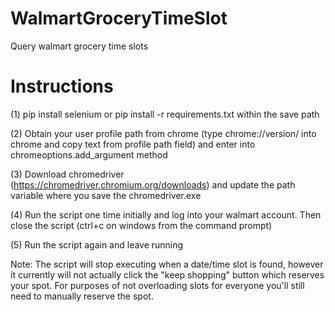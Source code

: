 # WalmartGroceryTimeSlot
Query walmart grocery time slots


# Instructions 
(1) pip install selenium or pip install -r requirements.txt within the save path

(2) Obtain your user profile path from chrome (type chrome://version/ into chrome and copy text from profile path field) and enter into chromeoptions.add_argument method

(3) Download chromedriver (https://chromedriver.chromium.org/downloads) and update the path variable where you save the chromedriver.exe

(4) Run the script one time initially and log into your walmart account. Then close the script (ctrl+c on windows from the command prompt)

(5) Run the script again and leave running

Note: The script will stop executing when a date/time slot is found, however it currently will not actually click the "keep shopping" button which reserves your spot. For purposes of not overloading slots for everyone you'll still need to manually reserve the spot. 
